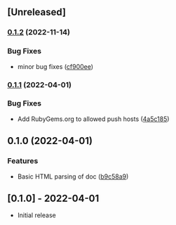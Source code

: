 ## [Unreleased]

### [0.1.2](https://www.github.com/tippingpointuk/jekyll-gdocfilter/compare/v0.1.1...v0.1.2) (2022-11-14)


### Bug Fixes

* minor bug fixes ([cf900ee](https://www.github.com/tippingpointuk/jekyll-gdocfilter/commit/cf900ee2e63994789ec0e6f8567d31a953bfc3f4))

### [0.1.1](https://www.github.com/tippingpointuk/jekyll-gdocfilter/compare/v0.1.0...v0.1.1) (2022-04-01)


### Bug Fixes

* Add RubyGems.org to allowed push hosts ([4a5c185](https://www.github.com/tippingpointuk/jekyll-gdocfilter/commit/4a5c1856ffe432aa44f7f2a3ef40dbdc0d7702a3))

## 0.1.0 (2022-04-01)


### Features

* Basic HTML parsing of doc ([b9c58a9](https://www.github.com/tippingpointuk/jekyll-gdocfilter/commit/b9c58a95381e3e3edb4f2eba47c47ece75240bdc))

## [0.1.0] - 2022-04-01

- Initial release
